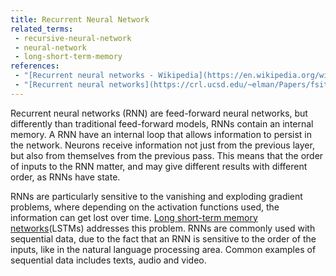 ```yaml
---
title: Recurrent Neural Network
related_terms:
 - recursive-neural-network
 - neural-network
 - long-short-term-memory
references:
 - "[Recurrent neural networks - Wikipedia](https://en.wikipedia.org/wiki/Recurrent_neural_network)"
 - "[Recurrent neural networks](https://crl.ucsd.edu/~elman/Papers/fsit.pdf)"
---
```


Recurrent neural networks (RNN) are feed-forward neural networks, but differently than traditional feed-forward models, RNNs contain an internal memory. A RNN have an internal loop that allows information to persist in the network. Neurons receive information not just from the previous layer, but also from themselves from the previous pass. This means that the order of inputs to the RNN matter, and may give different results with different order, as RNNs have state.

RNNs are particularly sensitive to the vanishing and exploding gradient problems, where depending on the activation functions used, the information can get lost over time. [Long short-term memory networks][1](LSTMs) addresses this problem. RNNs are commonly used with sequential data, due to the fact that an RNN is sensitive to the order of the inputs, like in the natural language processing area. Common examples of sequential data includes texts, audio and video.

[1]: /terms/terms/long-short-term-memory-lstm/
